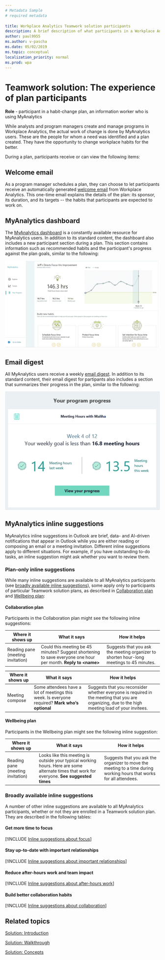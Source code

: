 ```yaml
---
# Metadata Sample
# required metadata

title: Workplace Analytics Teamwork solution participants
description: A brief description of what participants in a Workplace Analytics plan (MyAnalytics users) experience during the plan
author: paul9955
ms.author: v-pascha
ms.date: 05/02/2019
ms.topic: conceptual
localization_priority: normal 
ms.prod: wpa
---
```


# Teamwork solution: The experience of plan participants

**Role** - participant in a habit-change plan, an information worker who is using MyAnalytics

While analysts and program managers create and manage programs in Workplace Analytics, the actual work of change is done by MyAnalytics users. These are the people for whom a need was identified and a plan created. They have the opportunity to change workplace habits for the better.

During a plan, participants receive or can view the following items:

## Welcome email

As a program manager schedules a plan, they can choose to let participants receive an automatically generated [welcome email](../Images/WpA/Tutorials/welcome-msg-prog-partic.png) from Workplace Analytics. This one-time email explains the details of the plan: its sponsor, its duration, and its targets -- the habits that participants are expected to work on. 

## MyAnalytics dashboard

The [MyAnalytics dashboard](../MyAnalytics/use/dashboard-2.md) is a constantly available resource for MyAnalytics users. In addition to its standard content, the dashboard also includes a new participant section during a plan. This section contains information such as recommended habits and the participant's progress against the plan goals, similar to the following:

![Participant's dashboard](../Images/WpA/Tutorials/dashboard-prog-partic.png)

## Email digest

All MyAnalytics users receive a weekly [email digest](../MyAnalytics/use/email-digest.md). In addition to its standard content, their email digest for partipants also includes a section  that summarizes their progress in the plan, similar to the following: 

![Weekly email digest](../Images/WpA/Tutorials/weekly-digest-prog-partic.png)

## MyAnalytics inline suggestions

MyAnalytics inline suggestions in Outlook are brief, data- and AI-driven notifications that appear in Outlook while you are either reading or composing an email or a meeting invitation. Different inline suggestions apply to different situations. For example, if you have outstanding to-do tasks, an inline suggestion might ask whether you want to review them. 

### Plan-only inline suggestions

While many inline suggestions are available to all MyAnalytics participants (see [broadly available inline suggestions](#broadly-available-inline-suggestions)), some apply only to participants of particular Teamwork solution plans, as described in [Collaboration plan](#collaboration-plan) and [Wellbeing plan](#wellbeing-plan): 

#### Collaboration plan

Participants in the Collaboration plan might see the following inline suggestions:

| Where it shows up  | What it says | How it helps  |
|------|-------|---------|
|Reading pane (meeting invitation) 	| Could this meeting be 45 minutes? Suggest shortening to save everyone one hour per month. **Reply to &lt;name&gt;** | Suggests that you ask the meeting organizer to shorten hour-long meetings to 45 minutes. |

| Where it shows up  | What it says | How it helps  |
|------|-------|---------|
|Meeting compose	| Some attendees have a lot of meetings this week. Is everyone required? **Mark who’s optional**  | Suggests that you reconsider whether everyone is required in the meeting that you are organizing, due to the high meeting load of your invitees. |

#### Wellbeing plan

Participants in the Wellbeing plan might see the following inline suggestion:

| Where it shows up  | What it says | How it helps  |
|------|-------|---------|
|Reading pane (meeting invitation)  | Looks like this meeting is outside your typical working hours. Here are some alternate times that work for everyone. **See suggested times** | Suggests that you ask the organizer to move the meeting to a time during working hours that works for all attendees. |

### Broadly available inline suggestions

A number of other inline suggestions are available to all MyAnalytics participants, whether or not they are enrolled in a Teamwork solution plan. They are described in the following tables:

#### Get more time to focus

[!INCLUDE [Inline suggestions about focus](../includes/inline-suggest-table-focus.md)]

#### Stay up-to-date with important relationships

[!INCLUDE [Inline suggestions about important relationships](../includes/inline-suggest-table-important.md)]

#### Reduce after-hours work and team impact

[!INCLUDE [Inline suggestions about after-hours work](../includes/inline-suggest-table-after-hours.md)]

#### Build better collaboration habits

[!INCLUDE [Inline suggestions about collaboration](../includes/inline-suggest-table-collab.md)]

## Related topics

[Solution: Introduction](solutions-intro.md)  

[Solution: Walkthrough](solutions-task.md)

[Solution: Concepts](solutions-conceptual.md)
